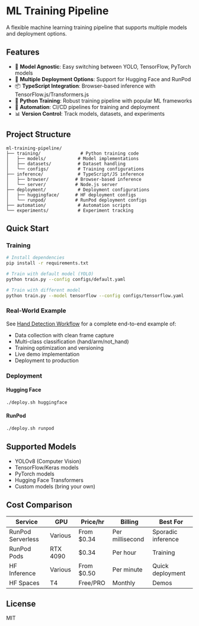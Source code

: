 # ML Training Pipeline

A flexible machine learning training pipeline that supports multiple models and deployment options.

## Features

- 🔄 **Model Agnostic**: Easy switching between YOLO, TensorFlow, PyTorch models
- 🚀 **Multiple Deployment Options**: Support for Hugging Face and RunPod
- 📦 **TypeScript Integration**: Browser-based inference with TensorFlow.js/Transformers.js
- 🐍 **Python Training**: Robust training pipeline with popular ML frameworks
- 🔧 **Automation**: CI/CD pipelines for training and deployment
- 📊 **Version Control**: Track models, datasets, and experiments

## Project Structure

```
ml-training-pipeline/
├── training/               # Python training code
│   ├── models/            # Model implementations
│   ├── datasets/          # Dataset handling
│   └── configs/           # Training configurations
├── inference/             # TypeScript/JS inference
│   ├── browser/          # Browser-based inference
│   └── server/           # Node.js server
├── deployment/            # Deployment configurations
│   ├── huggingface/      # HF deployment configs
│   └── runpod/           # RunPod deployment configs
├── automation/            # Automation scripts
└── experiments/           # Experiment tracking
```

## Quick Start

### Training
```bash
# Install dependencies
pip install -r requirements.txt

# Train with default model (YOLO)
python train.py --config configs/default.yaml

# Train with different model
python train.py --model tensorflow --config configs/tensorflow.yaml
```

### Real-World Example
See [Hand Detection Workflow](examples/hand-detection-workflow.md) for a complete end-to-end example of:
- Data collection with clean frame capture
- Multi-class classification (hand/arm/not_hand)
- Training optimization and versioning
- Live demo implementation
- Deployment to production

### Deployment

#### Hugging Face
```bash
./deploy.sh huggingface
```

#### RunPod
```bash
./deploy.sh runpod
```

## Supported Models

- YOLOv8 (Computer Vision)
- TensorFlow/Keras models
- PyTorch models
- Hugging Face Transformers
- Custom models (bring your own)

## Cost Comparison

| Service | GPU | Price/hr | Billing | Best For |
|---------|-----|----------|---------|----------|
| RunPod Serverless | Various | From $0.34 | Per millisecond | Sporadic inference |
| RunPod Pods | RTX 4090 | $0.34 | Per hour | Training |
| HF Inference | Various | From $0.50 | Per minute | Quick deployment |
| HF Spaces | T4 | Free/PRO | Monthly | Demos |

## License

MIT